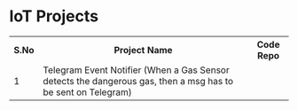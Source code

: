 # IoT Projects

<table>
  <tr>
    <th>S.No</th>
    <th>Project Name</th>
    <th>Code Repo</th>
  </tr>
  <tr>
    <td>1</td>
    <td>Telegram Event Notifier (When a Gas Sensor detects the dangerous gas, then a msg has to be sent on Telegram)</td>
    <td></td>
  </tr>
</table>
